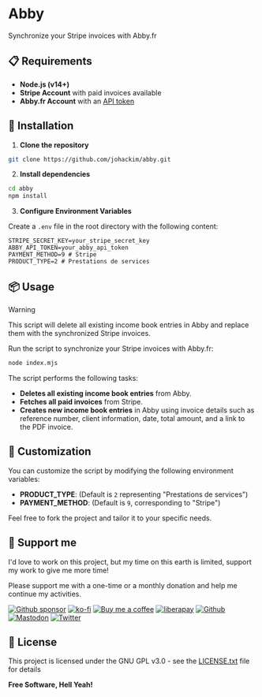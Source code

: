 # Abby

Synchronize your Stripe invoices with Abby.fr

## 📋 Requirements

- **Node.js (v14+)**
- **Stripe Account** with paid invoices available
- **Abby.fr Account** with an [API token](https://app.abby.fr/settings/integrations)

## 🚀 Installation

1. **Clone the repository**

```bash
git clone https://github.com/johackim/abby.git
```

2. **Install dependencies**

```bash
cd abby
npm install
```

3. **Configure Environment Variables**

Create a `.env` file in the root directory with the following content:

```env
STRIPE_SECRET_KEY=your_stripe_secret_key
ABBY_API_TOKEN=your_abby_api_token
PAYMENT_METHOD=9 # Stripe
PRODUCT_TYPE=2 # Prestations de services
```

## 📦 Usage

> [!WARNING]
> This script will delete all existing income book entries in Abby and replace them with the synchronized Stripe invoices.

Run the script to synchronize your Stripe invoices with Abby.fr:

```bash
node index.mjs
```

The script performs the following tasks:

- **Deletes all existing income book entries** from Abby.
- **Fetches all paid invoices** from Stripe.
- **Creates new income book entries** in Abby using invoice details such as reference number, client information, date, total amount, and a link to the PDF invoice.

## 🔧 Customization

You can customize the script by modifying the following environment variables:

- **PRODUCT_TYPE**: (Default is `2` representing "Prestations de services")
- **PAYMENT_METHOD**: (Default is `9`, corresponding to "Stripe")

Feel free to fork the project and tailor it to your specific needs.

## 🎁 Support me

I'd love to work on this project, but my time on this earth is limited, support my work to give me more time!

Please support me with a one-time or a monthly donation and help me continue my activities.

[![Github sponsor](https://img.shields.io/badge/github-Support%20my%20work-lightgrey?style=social&logo=github)](https://github.com/sponsors/johackim/)
[![ko-fi](https://img.shields.io/badge/ko--fi-Support%20my%20work-lightgrey?style=social&logo=ko-fi)](https://ko-fi.com/johackim)
[![Buy me a coffee](https://img.shields.io/badge/Buy%20me%20a%20coffee-Support%20my%20work-lightgrey?style=social&logo=buy%20me%20a%20coffee&logoColor=%23FFDD00)](https://www.buymeacoffee.com/johackim)
[![liberapay](https://img.shields.io/badge/liberapay-Support%20my%20work-lightgrey?style=social&logo=liberapay&logoColor=%23F6C915)](https://liberapay.com/johackim/donate)
[![Github](https://img.shields.io/github/followers/johackim?label=Follow%20me&style=social)](https://github.com/johackim)
[![Mastodon](https://img.shields.io/mastodon/follow/1631?domain=https%3A%2F%2Fmastodon.ethibox.fr&style=social)](https://mastodon.ethibox.fr/@johackim)
[![Twitter](https://img.shields.io/twitter/follow/_johackim?style=social)](https://twitter.com/_johackim)

## 📜 License

This project is licensed under the GNU GPL v3.0 - see the [LICENSE.txt](https://raw.githubusercontent.com/johackim/abby/master/LICENSE.txt) file for details

**Free Software, Hell Yeah!**

